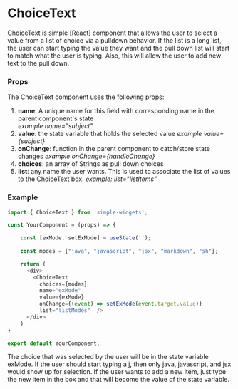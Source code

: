 # **ChoiceText**

ChoiceText is simple [React] component that allows the user to select a value from a list of choice via a pulldown behavior.  If the list is a long list, the user can start typing the value they want and the pull down list will start to match what the user is typing.  Also, this will allow the user to add new text to the pull down.

### **Props**
The ChoiceText component uses the following props:

1. **name**: A unique name for this field with corresponding name in the parent component's state    
    _example name="subject"_
2. **value**: the state variable that holds the selected value 
    _example value={subject}_
3. **onChange**: function in the parent component to catch/store state changes 
    _example onChange={handleChange}_
4. **choices**: an array of Strings as pull down choices
5. **list**: any name the user wants.  This is used to associate the list of values to the ChoiceText box.
    _example: list="listItems"_

### **Example**
```javascript
import { ChoiceText } from 'simple-widgets';

const YourComponent = (props) => {

    const [exMode, setExMode] = useState('');
    
    const modes = ["java", "javascript", "jsx", "markdown", "sh"];  

    return (
      <div>
        <ChoiceText 
          choices={modes} 
          name="exMode" 
          value={exMode} 
          onChange={(event) => setExMode(event.target.value)}
          list="listModes"  />
      </div>
    )
}

export default YourComponent;
```

The choice that was selected by the user will be in the state variable exMode.  If the user should start typing a j, then only java, javascript, and jsx would show up for selection.  If the user wants to add a new item, just type the new item in the box and that will become the value of the state variable.


